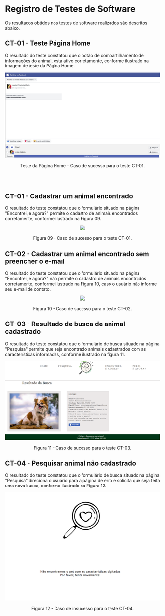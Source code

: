 # Registro de Testes de Software

Os resultados obtidos nos testes de software realizados são descritos abaixo. 

## CT-01 - Teste Página Home

O resultado do teste constatou que o botão de compartilhamento de informações do animal, esta ativo corretamente, conforme ilustrado na imagem de teste da Página Home. 

<p align="center">
<img src="https://github.com/ICEI-PUC-Minas-PMV-ADS/pmv-ads-2022-1-e1-proj-web-t2-face-pet/blob/main/docs/img/Registro%20de%20testeHome.png")
 </p>

<p align="center"> Teste da Página Home - Caso de sucesso para o teste CT-01. </p>

<br><br>

## CT-01 - Cadastrar um animal encontrado

O resultado do teste constatou que o formulário situado na página "Encontrei, e agora?" permite o cadastro de animais encontrados corretamente, conforme ilustrado na Figura 09. 

<p align="center">
<img src="https://user-images.githubusercontent.com/100412134/171067529-ea92fa80-03a7-49ce-b9e8-5f079fef02b7.png")
 </p>

<p align="center"> Figura 09 - Caso de sucesso para o teste CT-01. </p>

## CT-02 - Cadastrar um animal encontrado sem preencher o e-mail

O resultado do teste constatou que o formulário situado na página "Encontrei, e agora?" não permite o cadastro de animais encontrados corretamente, conforme ilustrado na Figura 10, caso o usuário não informe seu e-mail de contato.

<p align="center">
<img src="https://user-images.githubusercontent.com/100412134/171067456-7e7b731e-b9e0-4fa5-b3ef-7c102b510885.png")
 </p>

<p align="center"> Figura 10 - Caso de sucesso para o teste CT-02. </p>

## CT-03 - Resultado de busca de animal cadastrado

O resultado do teste constatou que o formulário de busca situado na página "Pesquisa" permite que seja encontrado animais cadastrados com as características informadas, conforme ilustrado na figura 11.

<p align="center">
<img src="https://github.com/ICEI-PUC-Minas-PMV-ADS/pmv-ads-2022-1-e1-proj-web-t2-face-pet/blob/56b227710642260c4d90c50b23fe526addb26a96/docs/img/resultadoPesquisa.png")
 </p>

<p align="center"> Figura 11 - Caso de sucesso para o teste CT-03. </p>

## CT-04 - Pesquisar animal não cadastrado

O resultado do teste constatou que o formulário de busca situado na página "Pesquisa" direciona o usuário para a página de erro e solicita que seja feita uma nova busca, conforme ilustrado na Figura 12.

<p align="center">
<img src="https://github.com/ICEI-PUC-Minas-PMV-ADS/pmv-ads-2022-1-e1-proj-web-t2-face-pet/blob/9b80f118fc28636daefaec39cdf78e4b43f61ee2/docs/img/Pesquisa_Vazia.png")
 </p>

<p align="center"> Figura 12 - Caso de insucesso para o teste CT-04. </p>

